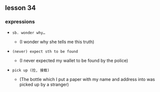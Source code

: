 ## lesson 34

### expressions

- `sb. wonder why…`
    - (I wonder why she tells me this truth)

- `(never) expect sth to be found`
    - (I never expected my wallet to be found by the police)

- `pick up (捡, 接载)`
    - (The bottle which I put a paper with my name and address into was picked up by a stranger)
